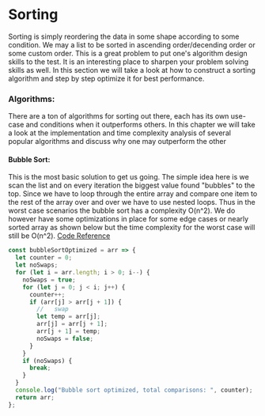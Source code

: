 # Sorting

Sorting is simply reordering the data in some shape according to some condition. We may a list to be sorted in ascending order/decending order or some custom order. This is a great problem to put one's algorithm design skills to the test. It is an interesting place to sharpen your problem solving skills as well. In this section we will take a look at how to construct a sorting algorithm and step by step optimize it for best performance.

### Algorithms:

There are a ton of algorithms for sorting out there, each has its own use-case and conditions when it outperforms others. In this chapter we will take a look at the implementation and time complexity analysis of several popular algorithms and discuss why one may outperform the other

#### Bubble Sort:

This is the most basic solution to get us going. The simple idea here is we scan the list and on every iteration the biggest value found "bubbles" to the top. Since we have to loop through the entire array and compare one item to the rest of the array over and over we have to use nested loops. Thus in the worst case scenarios the bubble sort has a complexity O(n^2). We do however have some optimizations in place for some edge cases or nearly sorted array as shown below but the time complexity for the worst case will still be O(n^2). [Code Reference](https://github.com/ahmadykhan555/data-structures-and-algorithms/blob/master/Code/sorting.ts)

```typescript
const bubbleSortOptimized = arr => {
  let counter = 0;
  let noSwaps;
  for (let i = arr.length; i > 0; i--) {
    noSwaps = true;
    for (let j = 0; j < i; j++) {
      counter++;
      if (arr[j] > arr[j + 1]) {
        //   swap
        let temp = arr[j];
        arr[j] = arr[j + 1];
        arr[j + 1] = temp;
        noSwaps = false;
      }
    }
    if (noSwaps) {
      break;
    }
  }
  console.log("Bubble sort optimized, total comparisons: ", counter);
  return arr;
};
```
